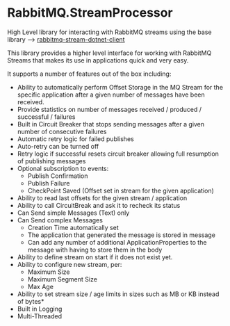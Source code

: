 # RabbitMQ.StreamProcessor
High Level library for interacting with RabbitMQ streams using the base library --> [rabbitmq-stream-dotnet-client](https://github.com/rabbitmq/rabbitmq-stream-dotnet-client)

This library provides a higher level interface for working with RabbitMQ Streams that makes its use in applications quick and very easy.

It supports a number of features out of the box including:
* Ability to automatically perform Offset Storage in the MQ Stream for the specific application after a given number of messages have been received.
* Provide statistics on number of messages received / produced / successful / failures
* Built in Circuit Breaker that stops sending messages after a given number of consecutive failures
* Automatic retry logic for failed publishes
* Auto-retry can be turned off
* Retry logic if successful resets circuit breaker allowing full resumption of publishing messages
* Optional subscription to events:
    * Publish Confirmation
    * Publish Failure
    * CheckPoint Saved (Offset set in stream for the given application)
* Ability to read last offsets for the given stream / application
* Ability to call CircuitBreak and ask it to recheck its status
* Can Send simple Messages (Text) only
* Can Send complex Messages
    * Creation Time automatically set
    * The application that generated the message is stored in message
    * Can add any number of additional ApplicationProperties to the message with having to store them in the body
* Ability to define stream on start if it does not exist yet.
* Ability to configure new stream, per:
    * Maximum Size
    * Maximum Segment Size
    * Max Age
* Ability to set stream size / age limits in sizes such as MB or KB instead of bytes*
* Built in Logging
* Multi-Threaded


